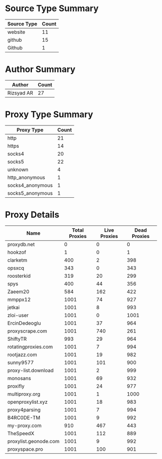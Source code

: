 # Source Type Summary

| Source Type | Count |
|-------------|-------|
| website | 11 |
| github | 15 |
| Github | 1 |


# Author Summary

| Author | Count |
|--------|-------|
| Rizsyad AR | 27 |


# Proxy Type Summary

| Proxy Type | Count |
|------------|-------|
| http | 21 |
| https | 14 |
| socks4 | 20 |
| socks5 | 22 |
| unknown | 4 |
| http_anonymous | 1 |
| socks4_anonymous | 1 |
| socks5_anonymous | 1 |


# Proxy Details

| Name | Total Proxies | Live Proxies | Dead Proxies |
|------|---------------|--------------|---------------|
| proxydb.net | 0 | 0 | 0 |
| hookzof | 1 | 0 | 1 |
| clarketm | 400 | 2 | 398 |
| opsxcq | 343 | 0 | 343 |
| roosterkid | 319 | 20 | 299 |
| spys | 400 | 44 | 356 |
| Zaeem20 | 584 | 162 | 422 |
| mmppx12 | 1001 | 74 | 927 |
| jetkai | 1001 | 8 | 993 |
| zloi-user | 1001 | 0 | 1001 |
| ErcinDedeoglu | 1001 | 37 | 964 |
| proxyscrape.com | 1001 | 740 | 261 |
| ShiftyTR | 993 | 29 | 964 |
| rotatingproxies.com | 1001 | 7 | 994 |
| rootjazz.com | 1001 | 19 | 982 |
| sunny9577 | 1001 | 101 | 900 |
| proxy-list.download | 1001 | 2 | 999 |
| monosans | 1001 | 69 | 932 |
| proxifly | 1001 | 24 | 977 |
| multiproxy.org | 1001 | 1 | 1000 |
| openproxylist.xyz | 1001 | 18 | 983 |
| proxy4parsing | 1001 | 7 | 994 |
| B4RC0DE-TM | 1001 | 9 | 992 |
| my-proxy.com | 910 | 467 | 443 |
| TheSpeedX | 1001 | 112 | 889 |
| proxylist.geonode.com | 1001 | 9 | 992 |
| proxyspace.pro | 1001 | 100 | 901 |
